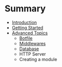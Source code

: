 # Summary

* [Introduction](README.md)
* [Getting Started](getting-started.md)
* [Advanced Topics](advanced-topics.md)
    * [Botfile](botfile.md)
    * [Middlewares](middlewares.md)
    * [Database](database.md)
    * HTTP Server
    * Creating a module

